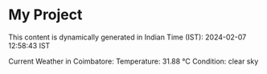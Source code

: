 # My Project

This content is dynamically generated in Indian Time (IST): 2024-02-07 12:58:43 IST


Current Weather in Coimbatore:
Temperature: 31.88 °C
Condition: clear sky
